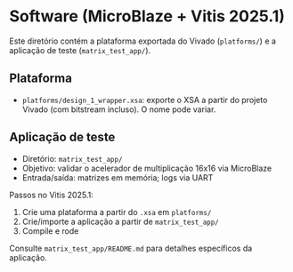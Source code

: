# Software (MicroBlaze + Vitis 2025.1)

Este diretório contém a plataforma exportada do Vivado (`platforms/`) e a aplicação de teste (`matrix_test_app/`).

## Plataforma

- `platforms/design_1_wrapper.xsa`: exporte o XSA a partir do projeto Vivado (com bitstream incluso). O nome pode variar.

## Aplicação de teste

- Diretório: `matrix_test_app/`
- Objetivo: validar o acelerador de multiplicação 16x16 via MicroBlaze
- Entrada/saída: matrizes em memória; logs via UART

Passos no Vitis 2025.1:

1. Crie uma plataforma a partir do `.xsa` em `platforms/`
2. Crie/importe a aplicação a partir de `matrix_test_app/`
3. Compile e rode

Consulte `matrix_test_app/README.md` para detalhes específicos da aplicação.
